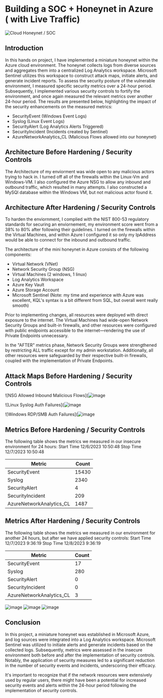 # Building a SOC + Honeynet in Azure ( with Live Traffic)
![Cloud Honeynet / SOC](https://i.imgur.com/ZWxe03e.jpg)

## Introduction

In this hands on project, I have implemented a miniature honeynet within the Azure cloud environment. The honeynet collects logs from diverse sources and aggregates them into a centralized Log Analytics workspace. Microsoft Sentinel utilizes this workspace to construct attack maps, initiate alerts, and generate incident reports. To assess the security posture of the vulnerable environment, I measured specific security metrics over a 24-hour period. Subsequently, I implemented various security controls to fortify the environment, and once again measured the relevant metrics over another 24-hour period. The results are presented below, highlighting the impact of the security enhancements on the measured metrics:

- SecurityEvent (Windows Event Logs)
- Syslog (Linux Event Logs)
- SecurityAlert (Log Analytics Alerts Triggered)
- SecurityIncident (Incidents created by Sentinel)
- AzureNetworkAnalytics_CL (Malicious Flows allowed into our honeynet)

## Architecture Before Hardening / Security Controls
The Architecture of my enviorment was wide open to any malicious actors trying to hack in. I turned off all of the firewalls within the Linux-Vm and Windows-VM. I also configured the Azure NSG to allow any inbound and outbound traffic, which resulted in many attempts. I also constructed a MySQl database within the Windows VM, but not malicious actor found it. 


## Architecture After Hardening / Security Controls
To harden the enviornment, I complied with the NIST 800-53 regulatory standards for securing an enviornement, my environment score went from a 38% to 80% after following their guidelines. I turned on the firewalls within the Virtual Machines, and within Azure I configured it so only my IpAddress would be able to connect for the inbound and outbound traffic. 


The architecture of the mini honeynet in Azure consists of the following components:

- Virtual Network (VNet)
- Network Security Group (NSG)
- Virtual Machines (2 windows, 1 linux)
- Log Analytics Workspace
- Azure Key Vault
- Azure Storage Account
- Microsoft Sentinel (Note: my time and experience with Azure was excellent, KQL's syntax is a bit different from SQL, but overall went really smooth)


Prior to implementing changes, all resources were deployed with direct exposure to the internet. The Virtual Machines had wide-open Network Security Groups and built-in firewalls, and other resources were configured with public endpoints accessible to the internet—rendering the use of Private Endpoints unnecessary.

In the "AFTER" metrics phase, Network Security Groups were strengthened by restricting ALL traffic except for my admin workstation. Additionally, all other resources were safeguarded by their respective built-in firewalls, coupled with the implementation of Private Endpoints.

## Attack Maps Before Hardening / Security Controls
![NSG Allowed Inbound Malicious Flows](![image](https://github.com/whitehillnate/Azure-Soc/assets/148999138/54df7057-f104-42e9-8ec5-af68dfe365ad)

![Linux Syslog Auth Failures](![image](https://github.com/whitehillnate/Azure-Soc/assets/148999138/7740c48b-b651-4998-a1e4-32dc7b5d781d)

![Windows RDP/SMB Auth Failures](![image](https://github.com/whitehillnate/Azure-Soc/assets/148999138/f59739dd-d4d6-4671-8fcc-206a9efae5a1)


## Metrics Before Hardening / Security Controls

The following table shows the metrics we measured in our insecure environment for 24 hours:
Start Time 12/6/2023 10:50:48
Stop Time 12/7/2023 10:50:48

| Metric                   | Count
| ------------------------ | -----
| SecurityEvent            | 15430
| Syslog                   | 2340
| SecurityAlert            | 4
| SecurityIncident         | 209
| AzureNetworkAnalytics_CL | 1487



## Metrics After Hardening / Security Controls

The following table shows the metrics we measured in our environment for another 24 hours, but after we have applied security controls:
Start Time 12/7/2023 9:36:19
Stop Time 12/8/2023 9:36:19

| Metric                   | Count
| ------------------------ | -----
| SecurityEvent            | 17
| Syslog                   | 280
| SecurityAlert            | 0
| SecurityIncident         | 0
| AzureNetworkAnalytics_CL | 3

![image](https://github.com/whitehillnate/Azure-Soc/assets/148999138/2e90fb82-9587-4a56-9deb-8c0916a7ff48)
![image](https://github.com/whitehillnate/Azure-Soc/assets/148999138/a5105e92-b2eb-4fd0-a446-39458b24c5cd)
![image](https://github.com/whitehillnate/Azure-Soc/assets/148999138/5bf1df39-cdbe-43cd-a383-5fe740179b17)





## Conclusion

In this project, a miniature honeynet was established in Microsoft Azure, and log sources were integrated into a Log Analytics workspace. Microsoft Sentinel was utilized to initiate alerts and generate incidents based on the collected logs. Subsequently, metrics were assessed in the insecure environment both before and after the implementation of security controls. Notably, the application of security measures led to a significant reduction in the number of security events and incidents, underscoring their efficacy.

It's important to recognize that if the network resources were extensively used by regular users, there might have been a potential for increased security events and alerts within the 24-hour period following the implementation of security controls.
